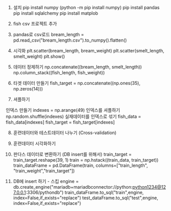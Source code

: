 1. 설치
pip install numpy (python -m pip install numpy)
pip install pandas
pip install sqlalchemy
pip install matplob

2. fish csv
프로젝트 추가

3. pandas로 csv로드
bream_length = pd.read_csv("bream_length.csv").to_numpy().flatten()

4. 시각화
    plt.scatter(bream_length, bream_weight)
    plt.scatter(smelt_length, smelt_weight)
    plt.show()
    
5. 데이터 정제하기
np.concatenate((bream_length, smelt_length))
np.column_stack((fish_length, fish_weight))

6. 타겟 데이터 만들기
fish_target = np.concatenate((np.ones(35), np.zeros(14)))

7. 셔플하기

인덱스 만들기
indexes = np.arange(49)
인덱스를 셔플하기
np.random.shuffle(indexes)
실재데이터를 인덱스로 섞기
fish_data = fish_data[indexes]
fish_target = fish_target[indexes]

8. 훈련데이터와 테스트데이터 나누기 (Cross-validation)

9. 훈련데이터 시각화하기

10. 판다스 데이터로 변환하기 (DB insert를 위해서)
train_target = train_target.reshape(39, 1)
train = np.hstack((train_data, train_target))
train_dataFrame = pd.DataFrame(train, columns=["train_length", "train_weight","train_target"])

11. DB에 insert 하기 - 스킵
engine = db.create_engine("mariadb+mariadbconnector://python:python1234@127.0.0.1:3306/pythondb")
train_dataFrame.to_sql("train",engine, index=False,if_exists="replace")
test_dataFrame.to_sql("test",engine, index=False,if_exists="replace")
